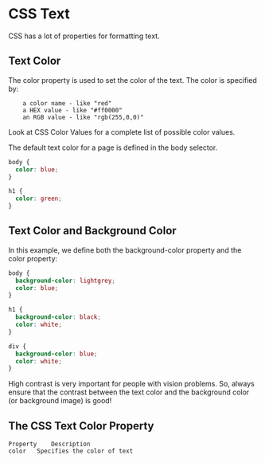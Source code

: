 # CSS Text

CSS has a lot of properties for formatting text.

## Text Color
The color property is used to set the color of the text. The color is specified by:
```
    a color name - like "red"
    a HEX value - like "#ff0000"
    an RGB value - like "rgb(255,0,0)"
```

Look at CSS Color Values for a complete list of possible color values.

The default text color for a page is defined in the body selector.

```css
body {
  color: blue;
}

h1 {
  color: green;
}
```

## Text Color and Background Color
In this example, we define both the background-color property and the color property:
```css
body {
  background-color: lightgrey;
  color: blue;
}

h1 {
  background-color: black;
  color: white;
}

div {
  background-color: blue;
  color: white;
}
```

High contrast is very important for people with vision problems. So, always ensure that the contrast between the text color and the background color (or background image) is good!

## The CSS Text Color Property
```
Property 	Description
color 	Specifies the color of text
```

